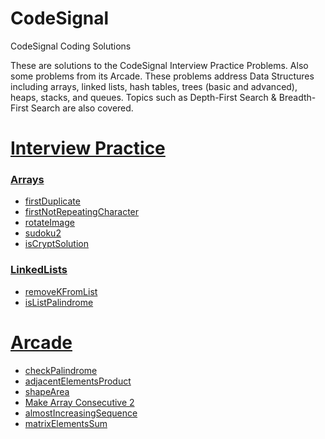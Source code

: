 # CodeSignal
CodeSignal Coding Solutions

These are solutions to the CodeSignal Interview Practice Problems. Also some problems from its Arcade. These problems address Data Structures including arrays, linked lists, hash tables, trees (basic and advanced), heaps, stacks, and queues. Topics such as Depth-First Search & Breadth-First Search are also covered.


# [Interview Practice](https://github.com/kah-ve/codesignal/tree/master/InterviewPractice)
  ### [Arrays](https://github.com/kah-ve/codesignal/tree/master/InterviewPractice/Arrays)
  + [firstDuplicate](https://github.com/kah-ve/codesignal/tree/master/InterviewPractice/Arrays/firstDuplicate)
  + [firstNotRepeatingCharacter](https://github.com/kah-ve/codesignal/tree/master/InterviewPractice/Arrays/firstNotRepeatingCharacter)
  + [rotateImage](https://github.com/kah-ve/codesignal/tree/master/InterviewPractice/Arrays/rotateImage)
  + [sudoku2](https://github.com/kah-ve/codesignal/tree/master/InterviewPractice/Arrays/sudoku2)
  + [isCryptSolution](https://github.com/kah-ve/codesignal/tree/master/InterviewPractice/Arrays/isCryptSolution)
  
  ### [LinkedLists](https://github.com/kah-ve/codesignal/tree/master/InterviewPractice/LinkedLists)
  + [removeKFromList](https://github.com/kah-ve/codesignal/tree/master/InterviewPractice/LinkedLists/removeKFromList)
  + [isListPalindrome](https://github.com/kah-ve/codesignal/tree/master/InterviewPractice/LinkedLists/isListPalindrome)




# [Arcade](https://github.com/kah-ve/codesignal/tree/master/Arcade)
+ [checkPalindrome](https://github.com/kah-ve/codesignal/tree/master/Arcade/checkPalindrome)
+ [adjacentElementsProduct](https://github.com/kah-ve/codesignal/tree/master/Arcade/adjacentElementsProduct)
+ [shapeArea](https://github.com/kah-ve/codesignal/tree/master/Arcade/shapeArea)
+ [Make Array Consecutive 2](https://github.com/kah-ve/codesignal/tree/master/Arcade/MakeArrayConsecutive2)
+ [almostIncreasingSequence](https://github.com/kah-ve/codesignal/tree/master/Arcade/almostIncreasingSequence)
+ [matrixElementsSum](https://github.com/kah-ve/codesignal/tree/master/Arcade/matrixElementsSum)
